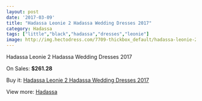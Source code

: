 ```yaml
---
layout: post
date: '2017-03-09'
title: "Hadassa Leonie 2 Hadassa Wedding Dresses 2017"
category: Hadassa
tags: ["little","black","hadassa","dresses","leonie"]
image: http://img.hectodress.com/7709-thickbox_default/hadassa-leonie-2-hadassa-wedding-dresses-2013.jpg
---
```

Hadassa Leonie 2 Hadassa Wedding Dresses 2017

On Sales: **$261.28**
<a href="https://www.hectodress.com/hadassa/3826-hadassa-leonie-2-hadassa-wedding-dresses-2013.html"><amp-img layout="responsive" width="600" height="600" src="//img.hectodress.com/7709-thickbox_default/hadassa-leonie-2-hadassa-wedding-dresses-2013.jpg" alt="Hadassa Leonie 2 Hadassa Wedding Dresses 2017 0" /></a>
<a href="https://www.hectodress.com/hadassa/3826-hadassa-leonie-2-hadassa-wedding-dresses-2013.html"><amp-img layout="responsive" width="600" height="600" src="//img.hectodress.com/7710-thickbox_default/hadassa-leonie-2-hadassa-wedding-dresses-2013.jpg" alt="Hadassa Leonie 2 Hadassa Wedding Dresses 2017 1" /></a>

Buy it: [Hadassa Leonie 2 Hadassa Wedding Dresses 2017](https://www.hectodress.com/hadassa/3826-hadassa-leonie-2-hadassa-wedding-dresses-2013.html "Hadassa Leonie 2 Hadassa Wedding Dresses 2017")

View more: [Hadassa](https://www.hectodress.com/67-hadassa "Hadassa")